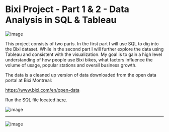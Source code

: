 # Bixi Project - Part 1 & 2 - Data Analysis in SQL & Tableau

<img alt="image" src="https://allvectorlogo.com/img/2017/07/bixi-montreal-logo.png">

This project consists of two parts. In the first part I will use SQL to dig into the Bixi dataset. While in the second part I will further explore the data using Tableau and consistent with the visualization. My goal is to gain a high level understanding of how people use Bixi bikes, what factors influence the volume of usage, popular stations and overall business growth.


The data is a cleaned up version of data downloaded from the open data portal at Bixi Montreal: 

https://www.bixi.com/en/open-data


Run the SQL file located [here](https://drive.google.com/file/d/1YcyumgSrwX4ezVLNoAZBzN1XTgKqrCZZ/view).

![image](https://user-images.githubusercontent.com/122119114/224677588-cf1b8625-9a90-4950-8232-86b008e7f669.png)

---

![image](https://user-images.githubusercontent.com/122119114/224677813-65617adf-4b81-4470-873d-4983d9bf603d.png)
